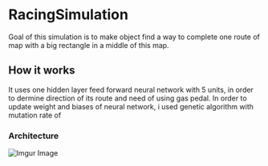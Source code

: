 # RacingSimulation
Goal of this simulation is to make object find a way to complete one route of map with a big rectangle in a middle of this map.

## How it works
It uses one hidden layer feed forward neural network with 5 units, in order to dermine direction of its route and need of using gas pedal. 
In order to update weight and biases of neural network, i used genetic algorithm with mutation rate of

### Architecture
![Imgur Image](https://i.imgur.com/My02iE7.png)

